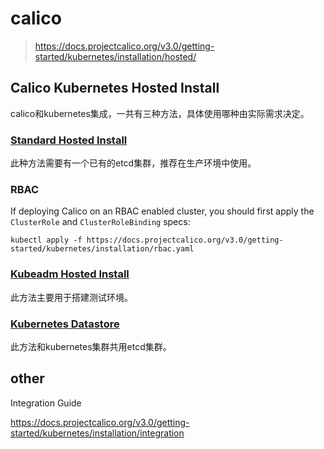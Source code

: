 # calico

> https://docs.projectcalico.org/v3.0/getting-started/kubernetes/installation/hosted/  

## Calico Kubernetes Hosted Install

calico和kubernetes集成，一共有三种方法，具体使用哪种由实际需求决定。  

### [Standard Hosted Install](https://docs.projectcalico.org/v3.0/getting-started/kubernetes/installation/hosted/hosted)

此种方法需要有一个已有的etcd集群，推荐在生产环境中使用。  

### RBAC

If deploying Calico on an RBAC enabled cluster, you should first apply the `ClusterRole` and `ClusterRoleBinding` specs:  

```
kubectl apply -f https://docs.projectcalico.org/v3.0/getting-started/kubernetes/installation/rbac.yaml
```

### [Kubeadm Hosted Install](https://docs.projectcalico.org/v3.0/getting-started/kubernetes/installation/hosted/kubeadm/)

此方法主要用于搭建测试环境。  

### [Kubernetes Datastore](https://docs.projectcalico.org/v3.0/getting-started/kubernetes/installation/hosted/kubernetes-datastore/)

此方法和kubernetes集群共用etcd集群。  

## 



## other

Integration Guide  

https://docs.projectcalico.org/v3.0/getting-started/kubernetes/installation/integration  



